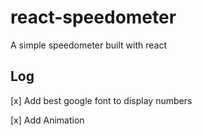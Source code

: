 # react-speedometer
A simple speedometer built with react

## Log

[x] Add best google font to display numbers

[x] Add Animation
 

